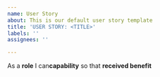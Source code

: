 ```yaml
---
name: User Story
about: This is our default user story template
title: 'USER STORY: <TITLE>'
labels: ''
assignees: ''

---
```


As a **role** I can**capability** so that **received benefit**
